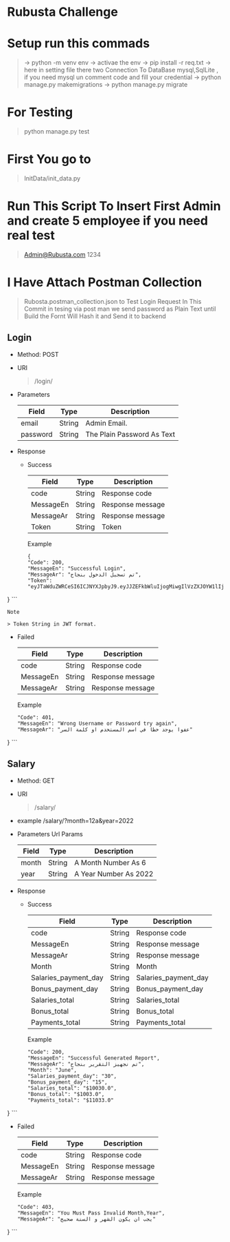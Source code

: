 # Rubusta Challenge
# Setup run this commads
> -> python -m venv env 
->  activae the env
-> pip install -r req.txt
-> here in setting file there two Connection To DataBase mysql,SqlLite , if you need mysql un comment code and  fill your credential 
-> python manage.py makemigrations
-> python manage.py migrate

# For Testing 
> python manage.py test

# First You go to
>  InitData/init_data.py
# Run This Script To Insert First Admin and create 5 employee if you need real test
> Admin@Rubusta.com 
> 1234
# I Have Attach Postman Collection
>Rubosta.postman_collection.json 
to Test Login Request In This Commit
in tesing via post man we send password as Plain Text
until Build the Fornt Will Hash it and Send it to backend



## Login
- Method: POST

- URI

  > /login/

- Parameters

  | Field      | Type   | Description                   |
  | ---------- | ------ | ----------------------------- |
  | email      | String | Admin Email.              |
  | password   | String | The Plain Password As Text  |
 
- Response

  - Success

    | Field   | Type    | Description                |
    | ------- | ------- | -------------------------- |
    | code      | String  | Response code              |
    | MessageEn | String  | Response message           |
    | MessageAr | String  | Response message            |
    | Token    | String | Token  |

    Example
  
    ```
    {
    "Code": 200,
    "MessageEn": "Successful Login",
    "MessageAr": "تم تسجيل الدخول بنجاح",
    "Token": "eyJTaWduZWRCeSI6ICJNYXJpbyJ9.eyJJZEFkbWluIjogMiwgIlVzZXJOYW1lIjogIlJ1YnVzdGEgQWRtaW4iLCAiRmlyc3ROYW1lIjogIlJ1YnVzdGEiLCAiTGFzdE5hbWUiOiAiQWRtaW4iLCAiTWFpbCI6ICJBZG1pbkBSdWJ1c3RhLmNvbSIsICJFeHBpcmVkIjogMTY1MTA1NDQ1MC4wMDQ0NTF9.2221d95a5c70bdb9bf81bd8a6205b43fd3a910549fa6df180e711f6eacaf5e09"
}
    ```
  
    Note
  
    > Token String in JWT format.
  
  - Failed
  
    | Field   | Type    | Description                |
    | ------- | ------- | -------------------------- |
    | code      | String  | Response code              |
    | MessageEn | String  | Response message           |
    | MessageAr | String  | Response message            |
  
    Example
  
    ```{
    "Code": 401,
    "MessageEn": "Wrong Username or Password try again",
    "MessageAr": "عفوا يوجد خطا في اسم المستخدم او كلمة السر"
}
    ```



## Salary
- Method: GET

- URI

  > /salary/
- example /salary/?month=12a&year=2022
- Parameters Url Params

  | Field      | Type   | Description                   |
  | ---------- | ------ | ----------------------------- |
  | month      | String | A Month Number As 6              |
  | year       | String | A Year Number As 2022  |
 
- Response

  - Success

    | Field   | Type    | Description                |
    | ------- | ------- | -------------------------- |
    | code      | String  | Response code              |
    | MessageEn | String  | Response message           |
    | MessageAr | String  | Response message            |
    | Month    | String | Month   |
    | Salaries_payment_day    | String | Salaries_payment_day  |
    | Bonus_payment_day    | String | Bonus_payment_day  |
    | Salaries_total    | String | Salaries_total  |
    | Bonus_total    | String | Bonus_total  |
    | Payments_total    | String | Payments_total  |

    Example
  
    ```{
    "Code": 200,
    "MessageEn": "Successful Generated Report",
    "MessageAr": "تم نجهيز التقرير بنجاح",
    "Month": "June",
    "Salaries_payment_day": "30",
    "Bonus_payment_day": "15",
    "Salaries_total": "$10030.0",
    "Bonus_total": "$1003.0",
    "Payments_total": "$11033.0"
}
    ```
  

  
  - Failed
  
    | Field   | Type    | Description                |
    | ------- | ------- | -------------------------- |
    | code      | String  | Response code              |
    | MessageEn | String  | Response message           |
    | MessageAr | String  | Response message            |
  
    Example
  
    ```{
    "Code": 403,
    "MessageEn": "You Must Pass Invalid Month,Year",
    "MessageAr": "يجب ان يكون الشهر و السنة صحيح"
}
    ```
    




